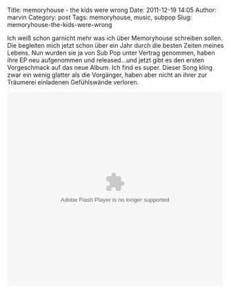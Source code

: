 Title: memoryhouse - the kids were wrong
Date: 2011-12-19 14:05
Author: marvin
Category: post
Tags: memoryhouse, music, subpop
Slug: memoryhouse-the-kids-were-wrong

Ich weiß schon garnicht mehr was ich über Memoryhouse schreiben sollen.
Die begleiten mich jetzt schon über ein Jahr durch die besten Zeiten
meines Lebens. Nun wurden sie ja von Sub Pop unter Vertrag genommen,
haben ihre EP neu aufgenommen und released...und jetzt gibt es den
ersten Vorgeschmack auf das neue Album. Ich find es super. Dieser Song
kling zwar ein wenig glatter als die Vorgänger, haben aber nicht an
ihrer zur Träumerei einladenen Gefühlswände verloren.

<p>
<script type="text/javascript" src="http://cdn.topspin.net/javascripts/topspin_core.js?aId=10084&amp;timestamp=1324299521"></script>
</p>
<div class="topspin-widget topspin-widget-email-for-media">

<object type="application/x-shockwave-flash" width="500" height="450" id="TSWidget115555" data="http://cdn.topspin.net/widgets/email2/swf/TSEmailMediaWidget.swf?timestamp=1324299521" bgcolor="#000000">
<param value="always" name="allowScriptAccess"></param><param name="allowfullscreen" value="true"></param><param name="quality" value="high"></param><param name="movie" value="http://cdn.topspin.net/widgets/email2/swf/TSEmailMediaWidget.swf?timestamp=1324299521"></param><param name="flashvars" value="viewtype=player&amp;baseColor=0xFFFFFF&amp;linkColor=0xB2B2B2&amp;fontColor=0xB2B2B2&amp;linkOverColor=0xFFFFFF&amp;widget_id=http://cdn.topspin.net/api/v1/artist/10084/email_for_media/115555?timestamp=1324002976"></param>
</object>

</div>
